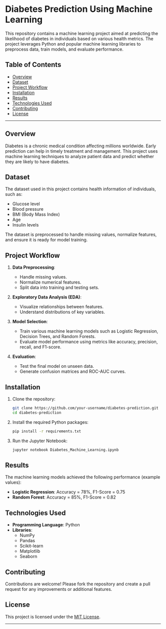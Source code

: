 # Diabetes Prediction Using Machine Learning

This repository contains a machine learning project aimed at predicting the likelihood of diabetes in individuals based on various health metrics. The project leverages Python and popular machine learning libraries to preprocess data, train models, and evaluate performance.

## Table of Contents

- [Overview](#overview)
- [Dataset](#dataset)
- [Project Workflow](#project-workflow)
- [Installation](#installation)
- [Results](#results)
- [Technologies Used](#technologies-used)
- [Contributing](#contributing)
- [License](#license)

---

## Overview

Diabetes is a chronic medical condition affecting millions worldwide. Early prediction can help in timely treatment and management. This project uses machine learning techniques to analyze patient data and predict whether they are likely to have diabetes.

## Dataset

The dataset used in this project contains health information of individuals, such as:

- Glucose level
- Blood pressure
- BMI (Body Mass Index)
- Age
- Insulin levels

The dataset is preprocessed to handle missing values, normalize features, and ensure it is ready for model training.

## Project Workflow

1. **Data Preprocessing**:
   - Handle missing values.
   - Normalize numerical features.
   - Split data into training and testing sets.

2. **Exploratory Data Analysis (EDA)**:
   - Visualize relationships between features.
   - Understand distributions of key variables.

3. **Model Selection**:
   - Train various machine learning models such as Logistic Regression, Decision Trees, and Random Forests.
   - Evaluate model performance using metrics like accuracy, precision, recall, and F1-score.

4. **Evaluation**:
   - Test the final model on unseen data.
   - Generate confusion matrices and ROC-AUC curves.

## Installation

1. Clone the repository:
   ```bash
   git clone https://github.com/your-username/diabetes-prediction.git
   cd diabetes-prediction
   ```

2. Install the required Python packages:
   ```bash
   pip install -r requirements.txt
   ```

3. Run the Jupyter Notebook:
   ```bash
   jupyter notebook Diabetes_Machine_Learning.ipynb
   ```

## Results

The machine learning models achieved the following performance (example values):

- **Logistic Regression**: Accuracy = 78%, F1-Score = 0.75
- **Random Forest**: Accuracy = 85%, F1-Score = 0.82

## Technologies Used

- **Programming Language**: Python
- **Libraries**:
  - NumPy
  - Pandas
  - Scikit-learn
  - Matplotlib
  - Seaborn

## Contributing

Contributions are welcome! Please fork the repository and create a pull request for any improvements or additional features.

## License

This project is licensed under the [MIT License](LICENSE).

---
